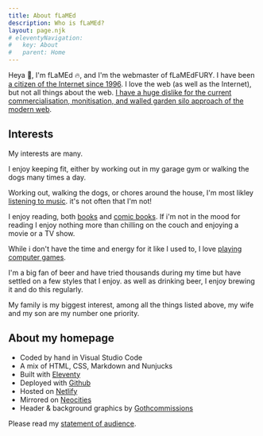 ```yaml
---
title: About fLaMEd
description: Who is fLaMEd?
layout: page.njk
# eleventyNavigation:
#   key: About
#   parent: Home
---
```


Heya 👋, I'm fLaMEd 🔥, and I'm the webmaster of fLaMEdFURY. I have been [a citizen of the Internet since 1996](../memories). I love the web (as well as the Internet), but not all things about the web. [I have a huge dislike for the current commercialisation, monitisation, and walled garden silo approach of the modern web](../manifesto/).

## Interests

My interests are many.

I enjoy keeping fit, either by working out in my garage gym or walking the dogs many times a day.

Working out, walking the dogs, or chores around the house, I'm most likley [listening to music](../recordshelf/). it's not often that I'm not!

I enjoy reading, both [books](../bookshelf) and [comic books](../comicbookrack). If i'm not in the mood for reading I enjoy nothing more than chilling on the couch and enjoying a movie or a TV show.

While i don't have the time and energy for it like I used to, I love [playing computer games](../gameshelf).

I'm a big fan of beer and have tried thousands during my time but have settled on a few styles that I enjoy. as well as drinking beer, I enjoy brewing it and do this regularly.

My family is my biggest interest, among all the things listed above, my wife and my son are my number one priority.

## About my homepage

- Coded by hand in Visual Studio Code
- A mix of HTML, CSS, Markdown and Nunjucks
- Built with [Eleventy](https://11ty.dev)
- Deployed with [Github](https://github.com)
- Hosted on [Netlify](https://netlify.com)
- Mirrored on [Neocities](https://neocities.org)
- Header & background graphics by [Gothcommissions](http://gothcommissions.tumblr.com)

Please read my [statement of audience](statement-of-audience/).

